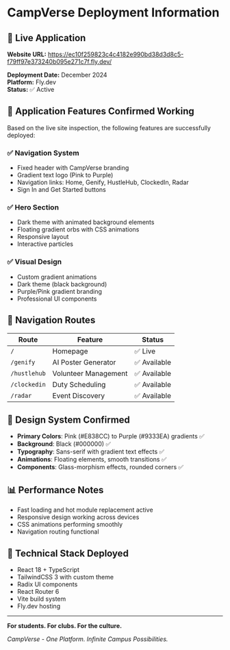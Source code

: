 # CampVerse Deployment Information

## 🚀 Live Application

**Website URL:** https://ec10f259823c4c4182e990bd38d3d8c5-f79ff97e373240b095e271c7f.fly.dev/

**Deployment Date:** December 2024  
**Platform:** Fly.dev  
**Status:** ✅ Active

## 📱 Application Features Confirmed Working

Based on the live site inspection, the following features are successfully deployed:

### ✅ Navigation System

- Fixed header with CampVerse branding
- Gradient text logo (Pink to Purple)
- Navigation links: Home, Genify, HustleHub, ClockedIn, Radar
- Sign In and Get Started buttons

### ✅ Hero Section

- Dark theme with animated background elements
- Floating gradient orbs with CSS animations
- Responsive layout
- Interactive particles

### ✅ Visual Design

- Custom gradient animations
- Dark theme (black background)
- Purple/Pink gradient branding
- Professional UI components

## 🔗 Navigation Routes

| Route        | Feature              | Status       |
| ------------ | -------------------- | ------------ |
| `/`          | Homepage             | ✅ Live      |
| `/genify`    | AI Poster Generator  | ✅ Available |
| `/hustlehub` | Volunteer Management | ✅ Available |
| `/clockedin` | Duty Scheduling      | ✅ Available |
| `/radar`     | Event Discovery      | ✅ Available |

## 🎨 Design System Confirmed

- **Primary Colors**: Pink (#E838CC) to Purple (#9333EA) gradients ✅
- **Background**: Black (#000000) ✅
- **Typography**: Sans-serif with gradient text effects ✅
- **Animations**: Floating elements, smooth transitions ✅
- **Components**: Glass-morphism effects, rounded corners ✅

## 📊 Performance Notes

- Fast loading and hot module replacement active
- Responsive design working across devices
- CSS animations performing smoothly
- Navigation routing functional

## 🔧 Technical Stack Deployed

- React 18 + TypeScript
- TailwindCSS 3 with custom theme
- Radix UI components
- React Router 6
- Vite build system
- Fly.dev hosting

---

**For students. For clubs. For the culture.**

_CampVerse - One Platform. Infinite Campus Possibilities._

